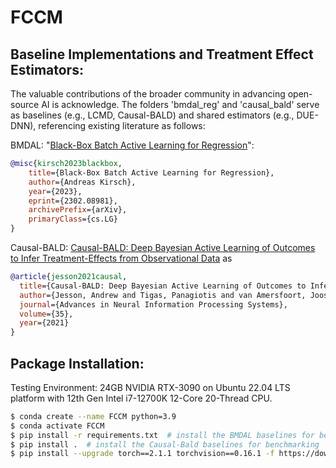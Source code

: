 # FCCM

## Baseline Implementations and Treatment Effect Estimators:
The valuable contributions of the broader community in advancing open-source AI is acknowledge. The folders 'bmdal_reg' and 'causal_bald' serve as baselines (e.g., LCMD, Causal-BALD) and shared estimators (e.g., DUE-DNN), referencing existing literature as follows:

BMDAL: "[Black-Box Batch Active Learning for Regression](https://arxiv.org/abs/2302.08981)":

```bibtex
@misc{kirsch2023blackbox,
    title={Black-Box Batch Active Learning for Regression},
    author={Andreas Kirsch},
    year={2023},
    eprint={2302.08981},
    archivePrefix={arXiv},
    primaryClass={cs.LG}
}
```
Causal-BALD: [Causal-BALD: Deep Bayesian Active Learning of Outcomes to Infer Treatment-Effects from Observational Data](https://arxiv.org/abs/2111.02275) as

```bibtex
@article{jesson2021causal,
  title={Causal-BALD: Deep Bayesian Active Learning of Outcomes to Infer Treatment-Effects from Observational Data},
  author={Jesson, Andrew and Tigas, Panagiotis and van Amersfoort, Joost and Kirsch, Andreas and Shalit, Uri and Gal, Yarin},
  journal={Advances in Neural Information Processing Systems},
  volume={35},
  year={2021}
}
```

## Package Installation:

Testing Environment: 24GB NVIDIA RTX-3090 on Ubuntu 22.04 LTS platform with 12th Gen Intel i7-12700K 12-Core 20-Thread CPU.

```.sh
$ conda create --name FCCM python=3.9
$ conda activate FCCM
$ pip install -r requirements.txt  # install the BMDAL baselines for benchmarking
$ pip install .  # install the Causal-Bald baselines for benchmarking
$ pip install --upgrade torch==2.1.1 torchvision==0.16.1 -f https://download.pytorch.org/whl/cu118/torch_stable.html
```
